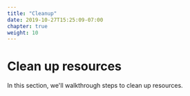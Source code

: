 ```yaml
---
title: "Cleanup"
date: 2019-10-27T15:25:09-07:00
chapter: true
weight: 10 
---
```


# Clean up resources
In this section, we'll walkthrough steps to clean up resources.

